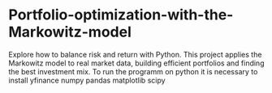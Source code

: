 # Portfolio-optimization-with-the-Markowitz-model
Explore how to balance risk and return with Python. This project applies the Markowitz model to real market data, building efficient portfolios and finding the best investment mix.
To run the programm on python it is necessary to install yfinance numpy pandas matplotlib scipy 
